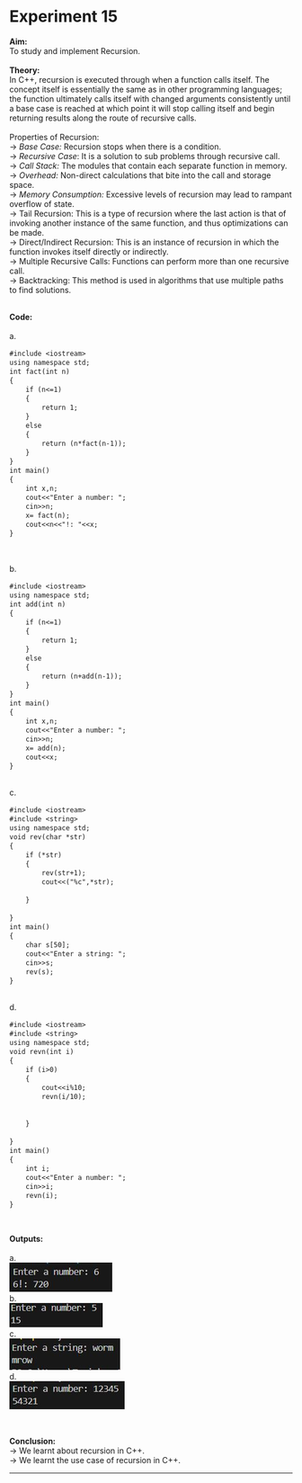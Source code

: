 # Experiment 15

**Aim:** <br>
To study and implement Recursion. <br>
<br>
**Theory:** <br>
In C++, recursion is executed through when a function calls itself. The concept itself is essentially the same as in other programming languages; the function ultimately calls itself with changed arguments consistently until a base case is reached at which point it will stop calling itself and begin returning results along the route of recursive calls.  <br>
<br>
Properties of Recursion: <br>
&#8594; _Base Case:_ Recursion stops when there is a condition. <br>
&#8594; _Recursive Case_: It is a solution to sub problems through recursive call. <br>
&#8594; _Call Stack:_ The modules that contain each separate function in memory. <br>
&#8594; _Overhead:_ Non-direct calculations that bite into the call and storage space. <br>
&#8594; _Memory Consumption:_ Excessive levels of recursion may lead to rampant overflow of state. <br>
&#8594; Tail Recursion: This is a type of recursion where the last action is that of invoking another instance of the same function, and thus optimizations can be made. <br>
&#8594; Direct/Indirect Recursion: This is an instance of recursion in which the function invokes itself directly or indirectly. <br>
&#8594; Multiple Recursive Calls: Functions can perform more than one recursive call. <br>
&#8594; Backtracking: This method is used in algorithms that use multiple paths to find solutions. <br>
<br>

**Code:** <br>
<br>
a.<br>

```
#include <iostream>
using namespace std;
int fact(int n)
{
    if (n<=1)
    {
        return 1;
    }
    else
    {
        return (n*fact(n-1));
    }
}
int main()
{
    int x,n;
    cout<<"Enter a number: ";
    cin>>n;
    x= fact(n);
    cout<<n<<"!: "<<x;
}


```
<br>
b.<br>

```
#include <iostream>
using namespace std;
int add(int n)
{
    if (n<=1)
    {
        return 1;
    }
    else
    {
        return (n+add(n-1));
    }
}
int main()
{
    int x,n;
    cout<<"Enter a number: ";
    cin>>n;
    x= add(n);
    cout<<x;
}

```
<br>
c.<br>

```
#include <iostream>
#include <string>
using namespace std;
void rev(char *str)
{
    if (*str)
    {
        rev(str+1);
        cout<<("%c",*str);

    }

}
int main()
{
    char s[50];
    cout<<"Enter a string: ";
    cin>>s;
    rev(s);
}

```
<br>
d.<br>

```
#include <iostream>
#include <string>
using namespace std;
void revn(int i)
{
    if (i>0)
    {
        cout<<i%10;
        revn(i/10);
        

    }

}
int main()
{
    int i;
    cout<<"Enter a number: ";
    cin>>i;
    revn(i);
}

```
<br>

**Outputs:**  <br>
<br>
a.<br>
![exp15a output](https://github.com/tanishaamenon/CDS---Recursion/blob/main/exp15a.JPG) <br>
b.<br>
![exp15b output](https://github.com/tanishaamenon/CDS---Recursion/blob/main/exp15b.JPG) <br>
c.<br>
![exp15c output](https://github.com/tanishaamenon/CDS---Recursion/blob/main/exp15c.JPG) <br>
d.<br>
![exp15d output](https://github.com/tanishaamenon/CDS---Recursion/blob/main/exp15d.JPG) <br>



<br>

**Conclusion:** <br>
&#8594; We learnt about recursion in C++. <br>
&#8594; We learnt the use case of recursion in C++. <br>
*******
<br>
